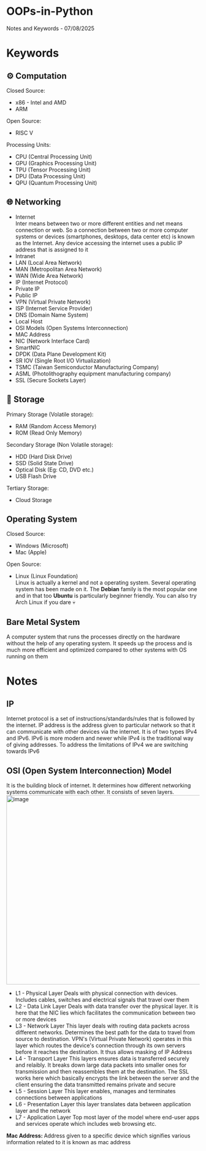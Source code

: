 # OOPs-in-Python
Notes and Keywords - 07/08/2025

# Keywords
## ⚙️ Computation
Closed Source:
  - x86 - Intel and AMD
  - ARM

Open Source:
  - RISC V

Processing Units:
  - CPU (Central Processing Unit)
  - GPU (Graphics Processing Unit)
  - TPU (Tensor Processing Unit)
  - DPU (Data Processing Unit)
  - QPU (Quantum Processing Unit)

## 🌐 Networking
  - Internet <br>
  Inter means between two or more different entities and net means connection or web. So a connection between two or more computer systems or devices (smartphones, desktops, data center etc) is known as the Internet. Any device accessing the internet uses a public IP address that is assigned to it
  - Intranet <br>
  - LAN (Local Area Network) <br>
  - MAN (Metropolitan Area Network) <br>
  - WAN (Wide Area Network) <br>
  - IP (Internet Protocol) <br>
  - Private IP <br>
  - Public IP <br>
  - VPN (Virtual Private Network) <br>
  - ISP (Internet Service Provider) <br>
  - DNS (Domain Name System) <br>
  - Local Host <br>
  - OSI Models (Open Systems Interconnection) <br>
  - MAC Address <br>
  - NIC (Network Interface Card)
  - SmartNIC
  - DPDK (Data Plane Development Kit)
  - SR IOV (Single Root I/O Virtualization)
  - TSMC (Taiwan Semiconductor Manufacturing Company)
  - ASML (Photolithography equipment manufacturing company)
  - SSL (Secure Sockets Layer)

## 💾 Storage
Primary Storage (Volatile storage):
  - RAM (Random Access Memory)
  - ROM (Read Only Memory)

Secondary Storage (Non Volatile storage):
  - HDD (Hard Disk Drive)
  - SSD (Solid State Drive)
  - Optical Disk (Eg: CD, DVD etc.)
  - USB Flash Drive

Tertiary Storage:
  - Cloud Storage

## Operating System
Closed Source:
  - Windows (Microsoft)
  - Mac (Apple)

Open Source:
  - Linux (Linux Foundation) <br>
  Linux is actually a kernel and not a operating system. Several operating system has been made on it. The <b>Debian</b> family is the most popular one and in that too <b>Ubuntu</b> is particularly beginner friendly. You can also try Arch Linux if you dare 💀

## Bare Metal System
A computer system that runs the processes directly on the hardware without the help of any operating system. It speeds up the process and is much more efficient and optimized compared to other systems with OS running on them

# Notes

## IP
Internet protocol is a set of instructions/standards/rules that is followed by the internet. IP address is the address given to particular network so that it can communicate with other devices via the internet. It is of two types IPv4 and IPv6. IPv6 is more modern and newer while IPv4 is the traditional way of giving addresses. To address the limitations of IPv4 we are switching towards IPv6

## OSI (Open System Interconnection) Model
It is the building block of internet. It determines how different networking systems communicate with each other. It consists of seven layers.
<img width="771" height="493" alt="image" src="https://github.com/user-attachments/assets/eea89afc-4e4b-4fca-93e5-7913fbfd76ab" />

- L1 - Physical Layer
  Deals with physical connection with devices. Includes cables, switches and electrical signals that travel over them
- L2 - Data Link Layer
  Deals with data transfer over the physical layer. It is here that the NIC lies which facilitates the communication between two or more devices
- L3 - Network Layer
  This layer deals with routing data packets across different networks. Determines the best path for the data to travel from source to destination. VPN's (Virtual Private Network) operates in this layer which routes the device's connection through its own servers before it reaches the destination. It thus allows masking of IP Address
- L4 - Transport Layer
  This layers ensures data is transferred securely and relaibly. It breaks down large data packets into smaller ones for transmission and then reassembles them at the destination. The SSL works here which basically encrypts the link between the server and the client ensuring the data transmitted remains private and secure
- L5 - Session Layer
  This layer enables, manages and terminates connections between applications
- L6 - Presentation Layer
  this layer translates data between application layer and the network
- L7 - Application Layer
  Top most layer of the model where end-user apps and services operate which includes web browsing etc.


<b>Mac Address: </b>
Address given to a specific device which signifies various information related to it is known as mac address


